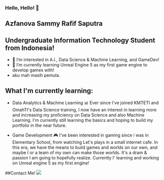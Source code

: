 ### Hello, Hello! 👋
## Azfanova Sammy Rafif Saputra
## Undergraduate Information Technology Student from Indonesia!

- 👀 I’m interested in A.I., Data Science & Machine Learning, and GameDev!
- 🌱 I’m currently learning Unreal Engine 5 as my first game engine to develop games with!
- aku mah masih pemula.

## What I'm currently learning:
- Data Analytics & Machine Learning 📊
Ever since I've joined KMTETI and OmahTI's Data Science training, I now have an interest in learning more and increasing my proficiency on Data Science and also Machine Learning. I'm currently still learning the basics and hoping to build my portfolio in the near future.
  
- Game Development 🎮
I've been interested in gaming since i was in Elementary School, from watching Let's plays in a small internet cafe. In this era, we have the means to build games and worlds on our own, and maybe I or a team of my own can make those worlds. It's a dram & passion I am going to hopefully realize. Currently I' learning and working on Unreal engine 5 as my first engine!

##Contact Me!
<a href="https://www.linkedin.com/in/azfanova-sammy-rafif-saputra-b884a8289/" rel="nofollow"><img src="https://camo.githubusercontent.com/079dafc621fa1418fccb5ce2cf7391407001146e431513f1e8595e0d85979939/68747470733a2f2f696d672e69636f6e73382e636f6d2f666c75656e742f34382f3030303030302f6c696e6b6564696e2e706e67" data-canonical-src="https://img.icons8.com/fluent/48/000000/linkedin.png" style="max-width: 100%;"></a>
<!--
**Anodeluxe/anodeluxe** is a ✨ _special_ ✨ repository because its `README.md` (this file) appears on your GitHub profile.

Here are some ideas to get you started:

- 🔭 I’m currently working on ...
- 🌱 I’m currently learning ...
- 👯 I’m looking to collaborate on ...
- 🤔 I’m looking for help with ...
- 💬 Ask me about ...
- 📫 How to reach me: ...
- 😄 Pronouns: ...
- ⚡ Fun fact: ...
-->
